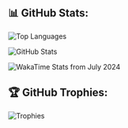 ## 📊 GitHub Stats:

![Top Languages](https://github-readme-stats.vercel.app/api/top-langs/?username=huseinmirahmatov&layout=compact&theme=radical)

![GitHub Stats](https://github-readme-stats.vercel.app/api?username=huseinmirahmatov&show_icons=true&theme=radical)

![WakaTime Stats from July 2024](https://github-readme-stats.vercel.app/api/wakatime?username=dnneeep&theme=radical)

## 🏆 GitHub Trophies:
![Trophies](https://github-profile-trophy.vercel.app/?username=huseinmirahmatov&theme=darkhub)
